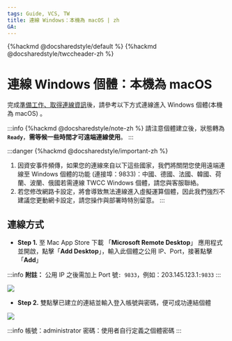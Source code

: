 ```yaml
---
tags: Guide, VCS, TW
title: 連線 Windows：本機為 macOS | zh
GA: 
---
```


{%hackmd @docsharedstyle/default %}
{%hackmd @docsharedstyle/twccheader-zh %}

# 連線 Windows 個體：本機為 macOS

完成[準備工作、取得連線資訊](https://man.twcc.ai/@TWSC/vcs-guide-connect-prerequisite-zh)後，請參考以下方式連線進入 Windows 個體(本機為 macOS) 。

:::info
{%hackmd @docsharedstyle/note-zh %}
請注意個體建立後，狀態轉為 **`Ready`**，**需等候一些時間才可遠端連線使用**。
:::

:::danger
{%hackmd @docsharedstyle/important-zh %}
1. 因資安事件頻傳，如果您的連線來自以下這些國家，我們將關閉您使用遠端連線至 Windows 個體的功能 (連接埠：9833)：中國、德國、法國、韓國、荷蘭、波蘭、俄國若需連線 TWCC Windows 個體，請您與客服聯絡。
2. 若您修改網路卡設定，將會導致無法連線進入虛擬運算個體，因此我們強烈不建議您更動網卡設定，請您操作與部署時特別留意。
:::

## 連線方式

- **Step 1.** 至 Mac App Store 下載 「**Microsoft Remote Desktop**」 應用程式並開啟，點擊「**Add Desktop**」，輸入此個體之公用 IP、Port，接著點擊「**Add**」
    
:::info
<i class="fa fa-paperclip fa-20" aria-hidden="true"></i> **附註：** 公用 IP 之後需加上 Port 號`: 9833`，例如：203.145.123.1`:9833`
:::


![](https://cos.twcc.ai/SYS-MANUAL/uploads/upload_aa227034ee0b79c47cfca35ddce2d099.png)

- **Step 2.** 雙點擊已建立的連結並輸入登入帳號與密碼，便可成功連結個體

![](https://cos.twcc.ai/SYS-MANUAL/uploads/upload_efdbd4140922207a512b84da8e697024.png)

:::info
帳號：administrator
密碼：使用者自行定義之個體密碼
:::